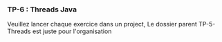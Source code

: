 <h3>TP-6 : Threads Java </h3>
<p>Veuillez lancer chaque exercice dans un project, Le dossier parent TP-5-Threads est juste pour l'organisation</p>
